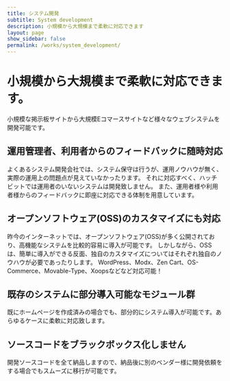 ```yaml
---
title: システム開発
subtitle: System development
description: 小規模から大規模まで柔軟に対応できます
layout: page
show_sidebar: false
permalink: /works/system_development/
---
```


# 小規模から大規模まで柔軟に対応できます。

小規模な掲示板サイトから大規模Eコマースサイトなど様々なウェブシステムを開発可能です。

## 運用管理者、利用者からのフィードバックに随時対応

よくあるシステム開発会社では、システム保守は行うが、運用ノウハウが無く、実際の運用上の問題点が見えていなかったります。
それに対応すべく、ハッチビットでは運用者のいないシステムは開発致しません。
また、運用者様や利用者様からのフィードバックに即座に対応できる体制を用意しています。

## オープンソフトウェア(OSS)のカスタマイズにも対応

昨今のインターネットでは、オープンソフトウェア(OSS)が多く公開されており、高機能なシステムを比較的容易に導入が可能です。
しかしながら、OSSは、簡単に導入ができる反面、独自のカスタマイズについてはそれぞれ独自のノウハウが必要であったりします。
WordPress、Modx、Zen Cart、OS-Commerce、Movable-Type、Xoopsなどなど対応可能！

## 既存のシステムに部分導入可能なモジュール群

既にホームページを作成済みの場合でも、部分的にシステム導入が可能です。あらゆるケースに柔軟に対応致します。 

## ソースコードをブラックボックス化しません

開発ソースコードを全て納品しますので、納品後に別のベンダー様に開発依頼をする場合でもスムーズに移行が可能です。
